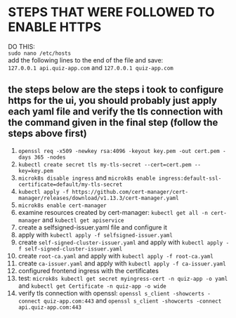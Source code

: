 # STEPS THAT WERE FOLLOWED TO ENABLE HTTPS
DO THIS:  
`sudo nano /etc/hosts`  
add the following lines to the end of the file and save:  
`127.0.0.1 api.quiz-app.com` and `127.0.0.1 quiz-app.com`  

## the steps below are the steps i took to configure https for the ui, you should probably just apply each yaml file and verify the tls connection with the command given in the final step (follow the steps above first)  
1) `openssl req -x509 -newkey rsa:4096 -keyout key.pem -out cert.pem -days 365 -nodes`
2) `kubectl create secret tls my-tls-secret --cert=cert.pem --key=key.pem`
3) `microk8s disable ingress` and `microk8s enable ingress:default-ssl-certificate=default/my-tls-secret`
4) `kubectl apply -f https://github.com/cert-manager/cert-manager/releases/download/v1.13.3/cert-manager.yaml`
5) `microk8s enable cert-manager`
6) examine resources created by cert-manager: `kubectl get all -n cert-manager` and `kubectl get apiservice`
7) create a selfsigned-issuer.yaml file and configure it 
8) apply with `kubectl apply -f selfsigned-issuer.yaml`
9) create `self-signed-cluster-issuer.yaml` and apply with `kubectl apply -f self-signed-cluster-issuer.yaml`
10) create `root-ca.yaml` and apply with `kubectl apply -f root-ca.yaml`
11) create `ca-issuer.yaml` and apply with `kubectl apply -f ca-issuer.yaml`
12) configured frontend ingress with the certificates
13) test: `microk8s kubectl get secret myingress-cert -n quiz-app -o yaml` and `kubectl get Certificate -n quiz-app -o wide`
14) verify tls connection with openssl: `openssl s_client -showcerts -connect quiz-app.com:443` and `openssl s_client -showcerts -connect api.quiz-app.com:443`